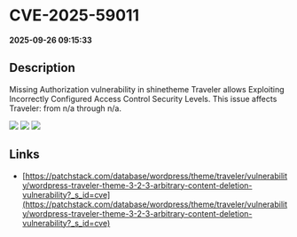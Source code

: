 # CVE-2025-59011

**2025-09-26 09:15:33**

## Description
Missing Authorization vulnerability in shinetheme Traveler allows Exploiting Incorrectly Configured Access Control Security Levels. This issue affects Traveler: from n/a through n/a.

![](https://img.shields.io/static/v1?label=Score&message=7.5&color=red)
![](https://img.shields.io/static/v1?label=Severity&message=HIGH&color=red)
![](https://img.shields.io/static/v1?label=CWE&message=Auth&color=green)

## Links
- [https://patchstack.com/database/wordpress/theme/traveler/vulnerability/wordpress-traveler-theme-3-2-3-arbitrary-content-deletion-vulnerability?_s_id=cve](https://patchstack.com/database/wordpress/theme/traveler/vulnerability/wordpress-traveler-theme-3-2-3-arbitrary-content-deletion-vulnerability?_s_id=cve)
